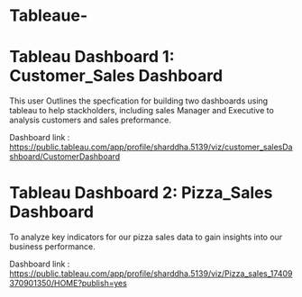 # Tableaue-

# Tableau Dashboard 1: Customer_Sales Dashboard
This user Outlines the specfication for building two dashboards using tableau to help stackholders, including sales Manager and Executive to analysis customers and sales preformance.

Dashboard link : https://public.tableau.com/app/profile/sharddha.5139/viz/customer_salesDashboard/CustomerDashboard


# Tableau Dashboard 2: Pizza_Sales Dashboard
To analyze key indicators for our pizza sales data to gain insights into our business performance.

Dashboard link : https://public.tableau.com/app/profile/sharddha.5139/viz/Pizza_sales_17409370901350/HOME?publish=yes

